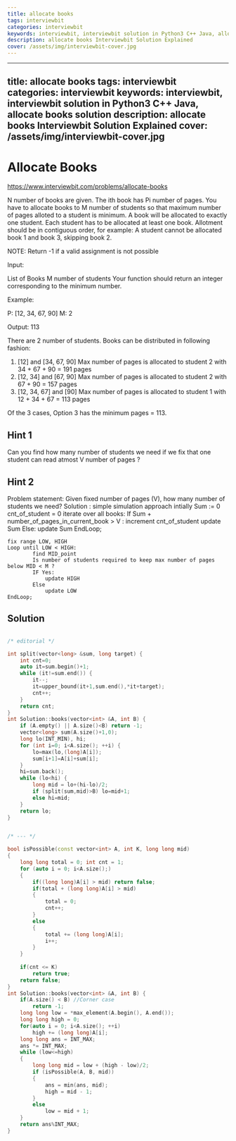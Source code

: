 ```yaml
---
title: allocate books
tags: interviewbit
categories: interviewbit
keywords: interviewbit, interviewbit solution in Python3 C++ Java, allocate books solution
description: allocate books Interviewbit Solution Explained
cover: /assets/img/interviewbit-cover.jpg
---
```


---
title: allocate books
tags: interviewbit
categories: interviewbit
keywords: interviewbit, interviewbit solution in Python3 C++ Java, allocate books solution
description: allocate books Interviewbit Solution Explained
cover: /assets/img/interviewbit-cover.jpg
---

# Allocate Books

https://www.interviewbit.com/problems/allocate-books



N number of books are given. 
The ith book has Pi number of pages. 
You have to allocate books to M number of students so that maximum number of pages alloted to a student is minimum. A book will be allocated to exactly one student. Each student has to be allocated at least one book. Allotment should be in contiguous order, for example: A student cannot be allocated book 1 and book 3, skipping book 2.

NOTE: Return -1 if a valid assignment is not possible

Input:

List of Books
M number of students
Your function should return an integer corresponding to the minimum number.

Example:

P: [12, 34, 67, 90]
M: 2

Output: 113

There are 2 number of students. Books can be distributed in following fashion: 
  1) [12] and [34, 67, 90]
      Max number of pages is allocated to student 2 with 34 + 67 + 90 = 191 pages
  2) [12, 34] and [67, 90]
      Max number of pages is allocated to student 2 with 67 + 90 = 157 pages 
  3) [12, 34, 67] and [90]
      Max number of pages is allocated to student 1 with 12 + 34 + 67 = 113 pages

Of the 3 cases, Option 3 has the minimum pages = 113. 

## Hint 1

Can you find how many number of students we need if we fix that one student can read atmost V number of pages ?

## Hint 2

Problem statement: Given fixed number of pages (V),  how many number of students we need?
Solution :
   simple simulation approach
   intially Sum := 0
   cnt_of_student = 0
   iterate over all books:
        If Sum + number_of_pages_in_current_book > V :
                  increment cnt_of_student
                  update Sum
        Else:
                  update Sum
   EndLoop;
  


    fix range LOW, HIGH
    Loop until LOW < HIGH:
            find MID_point
            Is number of students required to keep max number of pages below MID < M ? 
            IF Yes:
                update HIGH
            Else
                update LOW
    EndLoop;


## Solution

```cpp

/* editorial */

int split(vector<long> &sum, long target) {
    int cnt=0;
    auto it=sum.begin()+1;
    while (it!=sum.end()) {
        it--;
        it=upper_bound(it+1,sum.end(),*it+target);
        cnt++;
    }
    return cnt;
}
int Solution::books(vector<int> &A, int B) {
    if (A.empty() || A.size()<B) return -1;
    vector<long> sum(A.size()+1,0);
    long lo(INT_MIN), hi;
    for (int i=0; i<A.size(); ++i) {
        lo=max(lo,(long)A[i]);
        sum[i+1]=A[i]+sum[i];
    }
    hi=sum.back();
    while (lo<hi) {
        long mid = lo+(hi-lo)/2;
        if (split(sum,mid)>B) lo=mid+1;
        else hi=mid;
    }
    return lo;
}


/* --- */

bool isPossible(const vector<int> A, int K, long long mid)
{
    long long total = 0; int cnt = 1;
    for (auto i = 0; i<A.size();)
    {
        if((long long)A[i] > mid) return false;
        if(total + (long long)A[i] > mid)
        {
            total = 0;
            cnt++;
        }
        else
        {
            total += (long long)A[i];
            i++;
        }
    }
    
    if(cnt <= K)
        return true;
    return false;
}
int Solution::books(vector<int> &A, int B) {
    if(A.size() < B) //Corner case
        return -1;
    long long low = *max_element(A.begin(), A.end());
    long long high = 0;
    for(auto i = 0; i<A.size(); ++i)
        high += (long long)A[i];
    long long ans = INT_MAX;
    ans *= INT_MAX;
    while (low<=high)
    {
        long long mid = low + (high - low)/2;
        if (isPossible(A, B, mid))
        {
            ans = min(ans, mid);
            high = mid - 1;
        }
        else
            low = mid + 1;
    }
    return ans%INT_MAX;
}
```